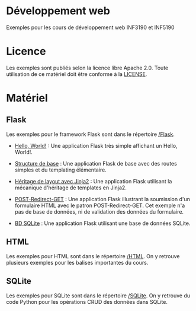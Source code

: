 # Développement web

Exemples pour les cours de développement web INF3190 et INF5190

# Licence

Les exemples sont publiés selon la licence libre Apache 2.0. Toute utilisation
de ce matériel doit être conforme à la [LICENSE](LICENSE).

# Matériel

## Flask

Les exemples pour le framework Flask sont dans le répertoire [/Flask](/Flask).

* [Hello, World!](/Flask/hello-world) : Une application Flask très simple
  affichant un Hello, World!.

* [Structure de base](/Flask/structure-base) : Une application Flask de base
  avec des routes simples et du templating élémentaire.

* [Héritage de layout avec Jinja2](/Flask/structure-base-layout-extends) : Une
  application Flask utilisant la mécanique d'héritage de templates en Jinja2.

* [POST-Redirect-GET](/Flask/formulaire) : Une application Flask illustrant la
  soumission d'un formulaire HTML avec le patron POST-Redirect-GET. Cet exemple
  n'a pas de base de données, ni de validation des données du formulaire.

* [BD SQLite](/Flask/db) : Une application Flask utilisant une base de données
  SQLite.

## HTML

Les exemples pour HTML sont dans le répertoire [/HTML](/HTML). On y retrouve
plusieurs exemples pour les balises importantes du cours.

## SQLite

Les exemples pour SQLite sont dans le répertoire [/SQLite](/SQLite). On y
retrouve du code Python pour les opérations CRUD des données dans SQLite.
